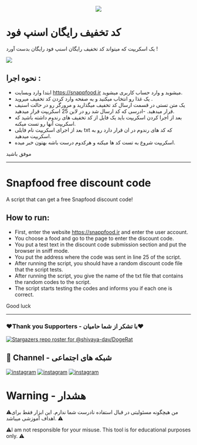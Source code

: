 <p align="center"><img src='https://files.virgool.io/upload/users/104419/posts/dmviwncef8fg/01p6rur2cptj.png'></p>

# کد تخفیف رایگان اسنپ فود

یک اسکریپت که میتواند کد تخفیف رایگان اسنپ فود رایگان بدست آورد !

<img src="https://s25.picofile.com/file/8455778368/video.gif">

## نحوه اجرا : 

- ابتدا وارد وبسایت https://snappfood.ir میشوید و وارد حساب کاربری میشوید. 
- یک غذا رو انتخاب میکنید و به صفحه وارد کردن کد تخفیف میروید .
- یک متن تستی در قسمت ارسال کد تخفیف میگذارید و مرورگر رو در حالت اسنیف قرار میدهید.
-ادرسی که کد ارسال شد رو در لاین 25 اسکریپت قرار میدهید.
- بعد از اجرا کردن اسکریپت باید یک فایل از کد تخفیف های رندوم داشته باشید که اسکریپت آنها رو تست میکنه.
- بعد از اجرای اسکریپت نام فایلی txt که کد های رندوم در ان قرار دارد رو به اسکریپت میدهید.
- اسکریپت شروع به تست کد ها میکنه و هرکدوم درست باشه بهتون خبر میده.

موفق باشید

-------------------------------------------------------------------------

# Snapfood free discount code

A script that can get a free Snapfood discount code!

## How to run:

- First, enter the website https://snappfood.ir and enter the user account.
- You choose a food and go to the page to enter the discount code.
- You put a test text in the discount code submission section and put the browser in sniff mode.
- You put the address where the code was sent in line 25 of the script.
- After running the script, you should have a random discount code file that the script tests.
- After running the script, you give the name of the txt file that contains the random codes to the script.
- The script starts testing the codes and informs you if each one is correct.

Good luck

-------------------------------------------------------------------------

### ❤️Thank you Supporters - با تشکر از شما حامیان❤️
[![Stargazers repo roster for @shivaya-dav/DogeRat](https://reporoster.com/stars/dark/malbo-dev/searchBook)](https://github.com/malbo-dev/searchBook/stargazers)

## 🔗 Channel - شبکه های اجتماعی
[![instagram](https://img.shields.io/badge/Channel-Telegram-blue)](https://t.me/Malbo_Dev)
[![instagram](https://img.shields.io/badge/Channel-Youtube-red)](https://www.youtube.com/channel/UCRXB3lWiZHPwfgcXMjfUzYA)
[![instagram](https://img.shields.io/badge/Channel-Instagram-pink)](https://instagram.com/malbo.dev)

# Warning - هشدار

⚠️من هیچگونه مسئولیتی در قبال استفاده نادرست شما ندارم. 
این ابزار فقط برای اهداف آموزشی میباشد. ⚠️
<br/>
<p align="left">⚠️I am not responsible for your misuse.
This tool is for educational purposes only. ⚠️</p>


